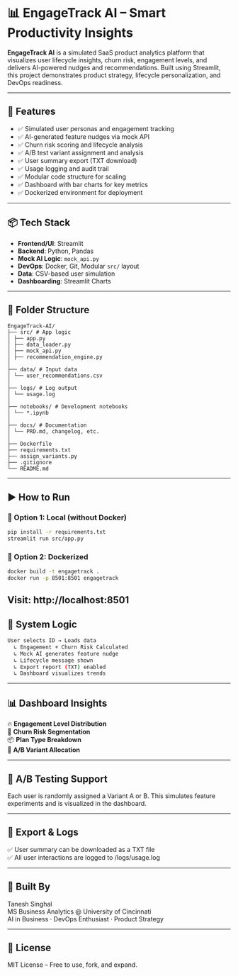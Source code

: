 # 📊 EngageTrack AI – Smart Productivity Insights

**EngageTrack AI** is a simulated SaaS product analytics platform that visualizes user lifecycle insights, churn risk, engagement levels, and delivers AI-powered nudges and recommendations. Built using Streamlit, this project demonstrates product strategy, lifecycle personalization, and DevOps readiness.

---

## 🚀 Features

- ✅ Simulated user personas and engagement tracking
- ✅ AI-generated feature nudges via mock API
- ✅ Churn risk scoring and lifecycle analysis
- ✅ A/B test variant assignment and analysis
- ✅ User summary export (TXT download)
- ✅ Usage logging and audit trail
- ✅ Modular code structure for scaling
- ✅ Dashboard with bar charts for key metrics
- ✅ Dockerized environment for deployment
---

## 📦 Tech Stack

- **Frontend/UI**: Streamlit
- **Backend**: Python, Pandas
- **Mock AI Logic**: `mock_api.py`
- **DevOps**: Docker, Git, Modular `src/` layout
- **Data**: CSV-based user simulation
- **Dashboarding**: Streamlit Charts
---

## 📂 Folder Structure
```
EngageTrack-AI/
├── src/ # App logic
│ ├── app.py
│ ├── data_loader.py
│ ├── mock_api.py
│ ├── recommendation_engine.py
│
├── data/ # Input data
│ └── user_recommendations.csv
│
├── logs/ # Log output
│ └── usage.log
│
├── notebooks/ # Development notebooks
│ └── *.ipynb
│
├── docs/ # Documentation
│ └── PRD.md, changelog, etc.
│
├── Dockerfile
├── requirements.txt
├── assign_variants.py
├── .gitignore
└── README.md
```
---

## ▶️ How to Run

### 🔧 Option 1: Local (without Docker)
```bash
pip install -r requirements.txt
streamlit run src/app.py
```

### 🐳 Option 2: Dockerized
```bash
docker build -t engagetrack .
docker run -p 8501:8501 engagetrack
```  

Visit: http://localhost:8501 <br>
---

## 🧠 System Logic
```bash
User selects ID → Loads data
  ↳ Engagement + Churn Risk Calculated
  ↳ Mock AI generates feature nudge
  ↳ Lifecycle message shown
  ↳ Export report (TXT) enabled
  ↳ Dashboard visualizes trends
```
---

## 📊 Dashboard Insights

🔥 **Engagement Level Distribution** <br>
🚨 **Churn Risk Segmentation** <br>
📦 **Plan Type Breakdown** <br>
🧪 **A/B Variant Allocation**

---

## 🧪 A/B Testing Support

Each user is randomly assigned a Variant A or B.
This simulates feature experiments and is visualized in the dashboard.

---

## 📄 Export & Logs

✅ User summary can be downloaded as a TXT file  
✅ All user interactions are logged to /logs/usage.log  

---

## 💼 Built By

Tanesh Singhal  
MS Business Analytics @ University of Cincinnati  
AI in Business · DevOps Enthusiast · Product Strategy  

---

## 📄 License

MIT License – Free to use, fork, and expand.


